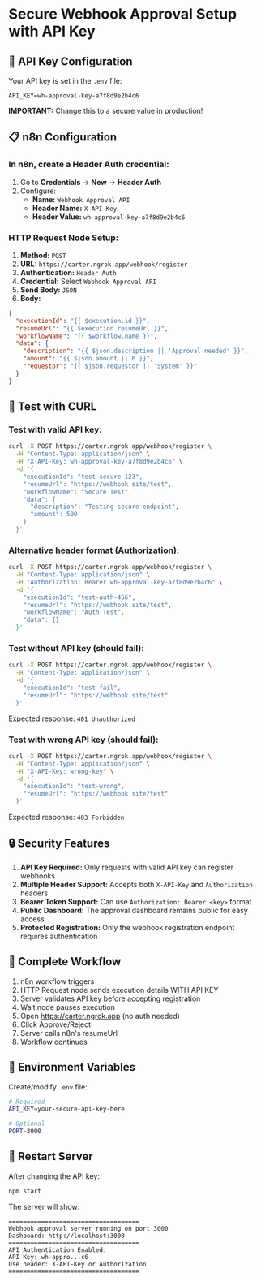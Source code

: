 # Secure Webhook Approval Setup with API Key

## 🔐 API Key Configuration

Your API key is set in the `.env` file:
```
API_KEY=wh-approval-key-a7f8d9e2b4c6
```

**IMPORTANT:** Change this to a secure value in production!

## 📋 n8n Configuration

### In n8n, create a Header Auth credential:

1. Go to **Credentials** → **New** → **Header Auth**
2. Configure:
   - **Name:** `Webhook Approval API`
   - **Header Name:** `X-API-Key`
   - **Header Value:** `wh-approval-key-a7f8d9e2b4c6`

### HTTP Request Node Setup:

1. **Method:** `POST`
2. **URL:** `https://carter.ngrok.app/webhook/register`
3. **Authentication:** `Header Auth`
4. **Credential:** Select `Webhook Approval API`
5. **Send Body:** `JSON`
6. **Body:**
```json
{
  "executionId": "{{ $execution.id }}",
  "resumeUrl": "{{ $execution.resumeUrl }}",
  "workflowName": "{{ $workflow.name }}",
  "data": {
    "description": "{{ $json.description || 'Approval needed' }}",
    "amount": "{{ $json.amount || 0 }}",
    "requestor": "{{ $json.requestor || 'System' }}"
  }
}
```

## 🧪 Test with CURL

### Test with valid API key:
```bash
curl -X POST https://carter.ngrok.app/webhook/register \
  -H "Content-Type: application/json" \
  -H "X-API-Key: wh-approval-key-a7f8d9e2b4c6" \
  -d '{
    "executionId": "test-secure-123",
    "resumeUrl": "https://webhook.site/test",
    "workflowName": "Secure Test",
    "data": {
      "description": "Testing secure endpoint",
      "amount": 500
    }
  }'
```

### Alternative header format (Authorization):
```bash
curl -X POST https://carter.ngrok.app/webhook/register \
  -H "Content-Type: application/json" \
  -H "Authorization: Bearer wh-approval-key-a7f8d9e2b4c6" \
  -d '{
    "executionId": "test-auth-456",
    "resumeUrl": "https://webhook.site/test",
    "workflowName": "Auth Test",
    "data": {}
  }'
```

### Test without API key (should fail):
```bash
curl -X POST https://carter.ngrok.app/webhook/register \
  -H "Content-Type: application/json" \
  -d '{
    "executionId": "test-fail",
    "resumeUrl": "https://webhook.site/test"
  }'
```
Expected response: `401 Unauthorized`

### Test with wrong API key (should fail):
```bash
curl -X POST https://carter.ngrok.app/webhook/register \
  -H "Content-Type: application/json" \
  -H "X-API-Key: wrong-key" \
  -d '{
    "executionId": "test-wrong",
    "resumeUrl": "https://webhook.site/test"
  }'
```
Expected response: `403 Forbidden`

## 🔒 Security Features

1. **API Key Required:** Only requests with valid API key can register webhooks
2. **Multiple Header Support:** Accepts both `X-API-Key` and `Authorization` headers
3. **Bearer Token Support:** Can use `Authorization: Bearer <key>` format
4. **Public Dashboard:** The approval dashboard remains public for easy access
5. **Protected Registration:** Only the webhook registration endpoint requires authentication

## 🚀 Complete Workflow

1. n8n workflow triggers
2. HTTP Request node sends execution details WITH API KEY
3. Server validates API key before accepting registration
4. Wait node pauses execution
5. Open https://carter.ngrok.app (no auth needed)
6. Click Approve/Reject
7. Server calls n8n's resumeUrl
8. Workflow continues

## 📝 Environment Variables

Create/modify `.env` file:
```bash
# Required
API_KEY=your-secure-api-key-here

# Optional
PORT=3000
```

## 🔄 Restart Server

After changing the API key:
```bash
npm start
```

The server will show:
```
====================================
Webhook approval server running on port 3000
Dashboard: http://localhost:3000
====================================
API Authentication Enabled:
API Key: wh-appro...c6
Use header: X-API-Key or Authorization
====================================
```